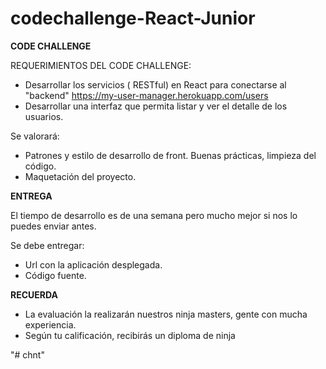 # codechallenge-React-Junior

**CODE CHALLENGE**

REQUERIMIENTOS DEL CODE CHALLENGE:

- Desarrollar los servicios ( RESTful) en React para  conectarse al "backend" https://my-user-manager.herokuapp.com/users
- Desarrollar una interfaz que permita listar y ver el detalle de los usuarios.

Se valorará:

-  Patrones y estilo de desarrollo de front. Buenas prácticas, limpieza del código.
-  Maquetación del proyecto.


**ENTREGA**

El tiempo de desarrollo es de una semana pero mucho mejor si nos lo puedes
enviar antes.

Se debe entregar:

- Url con la aplicación desplegada.
- Código fuente.


**RECUERDA**

- La evaluación la realizarán nuestros ninja masters, gente con mucha experiencia.
- Según tu calificación, recibirás un diploma de ninja




"# chnt" 
